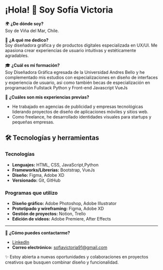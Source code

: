 # ¡Hola! 👋 Soy Sofía Victoria

🌍 **¿De dónde soy?**  
Soy de Viña del Mar, Chile.

🎨 **¿A qué me dedico?**  
Soy diseñadora gráfica y de productos digitales especializada en UX/UI. Me apasiona crear experiencias de usuario intuitivas y estéticamente agradables.

🎓 **¿Cuál es mi formación?**  
Soy Diseñadora Gráfica egresada de la Universidad Andres Bello y he complementado mis estudios con especializaciones en diseño de interfaces y experiencia de usuario, asi como también becas de especialización en programación Fullstack Python y Front-end Javascript VueJs

💼 **¿Cuáles son mis experiencias previas?**  
- He trabajado en agencias de publicidad y empresas tecnológicas liderando proyectos de diseño de aplicaciones móviles y sitios web.
- Como freelance, he desarrollado identidades visuales para startups y pequeñas empresas.

## 🛠️ Tecnologías y herramientas

### **Tecnologías**
- **Lenguajes:** HTML, CSS, JavaScript,Python
- **Frameworks/Librerías:** Bootstrap, VueJs
- **Diseño:** Figma, Adobe XD
- **Versionado:** Git, GitHub

### **Programas que utilizo**
- **Diseño gráfico:** Adobe Photoshop, Adobe Illustrator
- **Prototipado y wireframing:** Figma, Adobe XD
- **Gestión de proyectos:** Notion, Trello
- **Edición de videos:** Adobe Premiere, After Effects

---

📩 **¿Cómo puedes contactarme?**  
- [LinkedIn](https://www.linkedin.com/in/svictoriadesign/)  
- **Correo electrónico:** sofiavictoria91@gmail.com  

✨ Estoy abierta a nuevas oportunidades y colaboraciones en proyectos creativos que busquen combinar diseño y funcionalidad.
